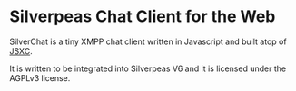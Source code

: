 # Silverpeas Chat Client for the Web

SilverChat is a tiny XMPP chat client written in Javascript and built atop of [JSXC](https://github.com/jsxc/jsxc).

It is written to be integrated into Silverpeas V6 and it is licensed under the AGPLv3 license.
